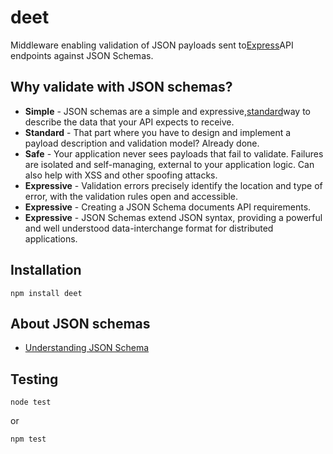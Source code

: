 # deet
Middleware enabling validation of JSON payloads sent to[Express]( https://github.com/visionmedia/express )API endpoints against JSON Schemas.

## Why validate with JSON schemas?

- **Simple** - JSON schemas are a simple and expressive,[standard](http://json-schema.org/)way to describe the data that your API expects to receive.
- **Standard** - That part where you have to design and implement a payload description and validation model? Already done.
- **Safe** - Your application never sees payloads that fail to validate. Failures are isolated and self-managing, external to your application logic. Can also help with XSS and other spoofing attacks.
- **Expressive** - Validation errors precisely identify the location and type of error, with the validation rules open and accessible.
- **Expressive** - Creating a JSON Schema documents API requirements.
- **Expressive** - JSON Schemas extend JSON syntax, providing a powerful and well understood data-interchange format for distributed applications.

## Installation

```
npm install deet
```

## About JSON schemas

- [Understanding JSON Schema](http://spacetelescope.github.io/understanding-json-schema/)

## Testing

`node test`

or

`npm test`

